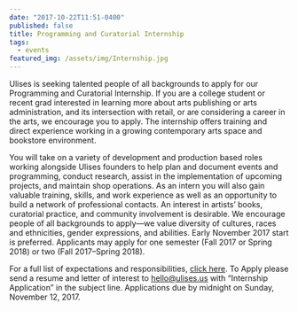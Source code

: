 ```yaml
---
date: "2017-10-22T11:51-0400"
published: false
title: Programming and Curatorial Internship
tags:
  - events
featured_img: /assets/img/Internship.jpg
---
```


Ulises is seeking talented people of all backgrounds to apply for our Programming and Curatorial Internship. If you are a college student or recent grad interested in learning more about arts publishing or arts administration, and its intersection with retail, or are considering a career in the arts, we encourage you to apply. The internship offers training and direct experience working in a growing contemporary arts space and bookstore environment.

You will take on a variety of development and production based roles working alongside Ulises founders to help plan and document events and programming, conduct research, assist in the implementation of upcoming projects, and maintain shop operations. As an intern you will also gain valuable training, skills, and work experience as well as an opportunity to build a network of professional contacts. An interest in artists’ books, curatorial practice, and community involvement is desirable. We encourage people of all backgrounds to apply—we value diversity of cultures, races and ethnicities, gender expressions, and abilities. Early November 2017 start is preferred. Applicants may apply for one semester (Fall 2017 or Spring 2018) or two (Fall 2017–Spring 2018).

For a full list of expectations and responsibilities, [click here](https://drive.google.com/open?id=0By5QSqc6j12ObTNFeTBpUzJJVTQ).
To Apply please send a resume and letter of interest to hello@ulises.us with “Internship Application” in the subject line. Applications due by midnight on Sunday, November 12, 2017.
